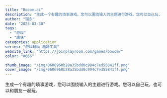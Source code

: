 ```yaml
---
title: "Booom.ai"
description: "生成一个有趣的琐事游戏，您可以围绕输入的主题进行游戏。您可以自己玩，也可以和朋友一起玩。"
author: "瑞东"
date: "2023-03-30"
tags:
  - "游戏"
  - "趣味"
categories: application
series: "游戏辅助 趣味工具"
website_link: "https://joinplayroom.com/games/booom/"
color: "#666"

thumb_image: "/img/0606960b28a35bdd0c994c7ed55841ff.png"
cover_image: "/img/0606960b28a35bdd0c994c7ed55841ff.png"
---
```


生成一个有趣的琐事游戏，您可以围绕输入的主题进行游戏。您可以自己玩，也可以和朋友一起玩。